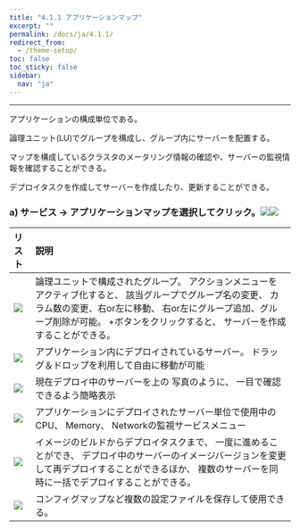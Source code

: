 ```yaml
---
title: "4.1.1 アプリケーションマップ"
excerpt: ""
permalink: /docs/ja/4.1.1/
redirect_from:
  - /theme-setup/
toc: false
toc_sticky: false
sidebar:
  nav: "ja"
---
```



---

アプリケーションの構成単位である。

論理ユニット\(LU\)でグループを構成し、グループ内にサーバーを配置する。

マップを構成しているクラスタのメータリング情報の確認や、サーバーの監視情報を確認することができる。

デプロイタスクを作成してサーバーを作成したり、更新することができる。

### a\) サービス → アプリケーションマップを選択してクリック。![](/assets/JP/2.5/3.1.1_1.png)![](/assets/JP/2.5/3.1.1_2.png)

| **リスト** | **説明** |
| :--- | :--- |
| ![](/assets/JP/2.5/3.1.1_3.png) | 論理ユニットで構成されたグループ。 アクションメニューをアクティブ化すると、 該当グループでグループ名の変更、 カラム数の変更、右or左に移動、 右or左にグループ追加、グループ削除が可能。 +ボタンをクリックすると、 サーバーを作成することができる。 |
| ![](/assets/JP/2.5/3.1.1_4.png) | アプリケーション内にデプロイされているサーバー。 ドラッグ＆ドロップを利用して自由に移動が可能 |
| ![](/assets/JP/2.5/3.1.1_5.png) | 現在デプロイ中のサーバーを上の 写真のように、 一目で確認できるよう簡略表示 |
| ![](/assets/JP/2.5/3.1.1_6.png) | アプリケーションにデプロイされたサーバー単位で使用中の CPU、 Memory、 Networkの監視サービスメニュー |
| ![](/assets/JP/2.5/3.1.1_7.png) | イメージのビルドからデプロイタスクまで、 一度に進めることができ、 デプロイ中のサーバーのイメージバージョンを変更して再デプロイすることができるほか、 複数のサーバーを同時に一括でデプロイすることができる。 |
| ![](/assets/JP/2.5/3.1.1_8.png) | コンフィグマップなど複数の設定ファイルを保存して使用できる。 |



